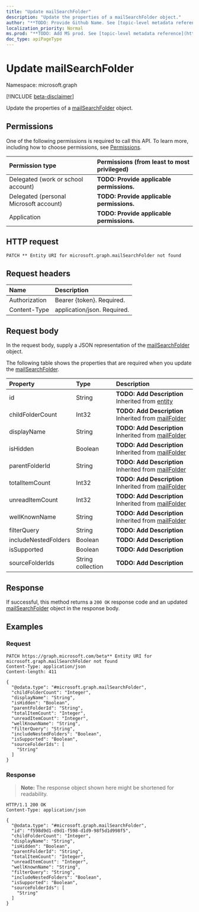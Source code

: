 ```yaml
---
title: "Update mailSearchFolder"
description: "Update the properties of a mailSearchFolder object."
author: "**TODO: Provide Github Name. See [topic-level metadata reference](https://msgo.azurewebsites.net/add/document/guidelines/metadata.html#topic-level-metadata)**"
localization_priority: Normal
ms.prod: "**TODO: Add MS prod. See [topic-level metadata reference](https://msgo.azurewebsites.net/add/document/guidelines/metadata.html#topic-level-metadata)**"
doc_type: apiPageType
---
```


# Update mailSearchFolder
Namespace: microsoft.graph

[!INCLUDE [beta-disclaimer](../../includes/beta-disclaimer.md)]

Update the properties of a [mailSearchFolder](../resources/mailsearchfolder.md) object.

## Permissions
One of the following permissions is required to call this API. To learn more, including how to choose permissions, see [Permissions](/graph/permissions-reference).

|Permission type|Permissions (from least to most privileged)|
|:---|:---|
|Delegated (work or school account)|**TODO: Provide applicable permissions.**|
|Delegated (personal Microsoft account)|**TODO: Provide applicable permissions.**|
|Application|**TODO: Provide applicable permissions.**|

## HTTP request

<!-- {
  "blockType": "ignored"
}
-->
``` http
PATCH ** Entity URI for microsoft.graph.mailSearchFolder not found
```

## Request headers
|Name|Description|
|:---|:---|
|Authorization|Bearer {token}. Required.|
|Content-Type|application/json. Required.|

## Request body
In the request body, supply a JSON representation of the [mailSearchFolder](../resources/mailsearchfolder.md) object.

The following table shows the properties that are required when you update the [mailSearchFolder](../resources/mailsearchfolder.md).

|Property|Type|Description|
|:---|:---|:---|
|id|String|**TODO: Add Description** Inherited from [entity](../resources/entity.md)|
|childFolderCount|Int32|**TODO: Add Description** Inherited from [mailFolder](../resources/mailfolder.md)|
|displayName|String|**TODO: Add Description** Inherited from [mailFolder](../resources/mailfolder.md)|
|isHidden|Boolean|**TODO: Add Description** Inherited from [mailFolder](../resources/mailfolder.md)|
|parentFolderId|String|**TODO: Add Description** Inherited from [mailFolder](../resources/mailfolder.md)|
|totalItemCount|Int32|**TODO: Add Description** Inherited from [mailFolder](../resources/mailfolder.md)|
|unreadItemCount|Int32|**TODO: Add Description** Inherited from [mailFolder](../resources/mailfolder.md)|
|wellKnownName|String|**TODO: Add Description** Inherited from [mailFolder](../resources/mailfolder.md)|
|filterQuery|String|**TODO: Add Description**|
|includeNestedFolders|Boolean|**TODO: Add Description**|
|isSupported|Boolean|**TODO: Add Description**|
|sourceFolderIds|String collection|**TODO: Add Description**|



## Response

If successful, this method returns a `200 OK` response code and an updated [mailSearchFolder](../resources/mailsearchfolder.md) object in the response body.

## Examples

### Request
<!-- {
  "blockType": "request",
  "name": "update_mailsearchfolder"
}
-->
``` http
PATCH https://graph.microsoft.com/beta** Entity URI for microsoft.graph.mailSearchFolder not found
Content-Type: application/json
Content-length: 411

{
  "@odata.type": "#microsoft.graph.mailSearchFolder",
  "childFolderCount": "Integer",
  "displayName": "String",
  "isHidden": "Boolean",
  "parentFolderId": "String",
  "totalItemCount": "Integer",
  "unreadItemCount": "Integer",
  "wellKnownName": "String",
  "filterQuery": "String",
  "includeNestedFolders": "Boolean",
  "isSupported": "Boolean",
  "sourceFolderIds": [
    "String"
  ]
}
```


### Response
>**Note:** The response object shown here might be shortened for readability.
<!-- {
  "blockType": "response",
  "truncated": true
}
-->
``` http
HTTP/1.1 200 OK
Content-Type: application/json

{
  "@odata.type": "#microsoft.graph.mailSearchFolder",
  "id": "f598d9d1-d9d1-f598-d1d9-98f5d1d998f5",
  "childFolderCount": "Integer",
  "displayName": "String",
  "isHidden": "Boolean",
  "parentFolderId": "String",
  "totalItemCount": "Integer",
  "unreadItemCount": "Integer",
  "wellKnownName": "String",
  "filterQuery": "String",
  "includeNestedFolders": "Boolean",
  "isSupported": "Boolean",
  "sourceFolderIds": [
    "String"
  ]
}
```

